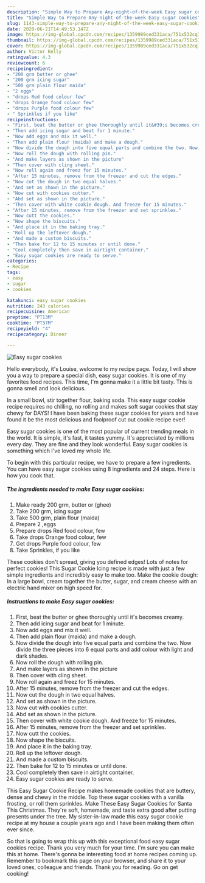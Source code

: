 ```yaml
---
description: "Simple Way to Prepare Any-night-of-the-week Easy sugar cookies"
title: "Simple Way to Prepare Any-night-of-the-week Easy sugar cookies"
slug: 1143-simple-way-to-prepare-any-night-of-the-week-easy-sugar-cookies
date: 2020-06-21T14:49:53.147Z
image: https://img-global.cpcdn.com/recipes/1359989ced331aca/751x532cq70/easy-sugar-cookies-recipe-main-photo.jpg
thumbnail: https://img-global.cpcdn.com/recipes/1359989ced331aca/751x532cq70/easy-sugar-cookies-recipe-main-photo.jpg
cover: https://img-global.cpcdn.com/recipes/1359989ced331aca/751x532cq70/easy-sugar-cookies-recipe-main-photo.jpg
author: Victor Kelly
ratingvalue: 4.3
reviewcount: 6
recipeingredient:
- "200 grm butter or ghee"
- "200 grm icing sugar"
- "500 grm plain flour maida"
- "2 eggs"
- "drops Red food colour few"
- "drops Orange food colour few"
- "drops Purple food colour few"
- " Sprinkles if you like"
recipeinstructions:
- "First, beat the butter or ghee thoroughly until it&#39;s becomes creamy."
- "Then add icing sugar and beat for 1 minute."
- "Now add eggs and mix it well."
- "Then add plain flour (maida) and make a dough."
- "Now divide the dough into five equal parts and combine the two. Now divide the three pieces into 6 equal parts and add colour with light and dark shades."
- "Now roll the dough with rolling pin."
- "And make layers as shown in the picture"
- "Then cover with cling sheet."
- "Now roll again and freez for 15 minutes."
- "After 15 minutes, remove from the freezer and cut the edges."
- "Now cut the dough in two equal halves."
- "And set as shown in the picture."
- "Now cut with cookies cutter."
- "Abd set as shown in the picture."
- "Then cover with white cookie dough. And freeze for 15 minutes."
- "After 15 minutes, remove from the freezer and set sprinkles."
- "Now cutt the cookies."
- "Now shape the biscuits."
- "And place it in the baking tray."
- "Roll up the leftover dough."
- "And made a custom biscuits."
- "Then bake for 12 to 15 minutes or until done."
- "Cool completely then save in airtight container."
- "Easy sugar cookies are ready to serve."
categories:
- Recipe
tags:
- easy
- sugar
- cookies

katakunci: easy sugar cookies 
nutrition: 243 calories
recipecuisine: American
preptime: "PT13M"
cooktime: "PT37M"
recipeyield: "4"
recipecategory: Dinner

---
```



![Easy sugar cookies](https://img-global.cpcdn.com/recipes/1359989ced331aca/751x532cq70/easy-sugar-cookies-recipe-main-photo.jpg)

Hello everybody, it's Louise, welcome to my recipe page. Today, I will show you a way to prepare a special dish, easy sugar cookies. It is one of my favorites food recipes. This time, I'm gonna make it a little bit tasty. This is gonna smell and look delicious.

In a small bowl, stir together flour, baking soda. This easy sugar cookie recipe requires no chilling, no rolling and makes soft sugar cookies that stay chewy for DAYS! I have been baking these sugar cookies for years and have found it be the most delicious and foolproof cut out cookie recipe ever!

Easy sugar cookies is one of the most popular of current trending meals in the world. It is simple, it's fast, it tastes yummy. It's appreciated by millions every day. They are fine and they look wonderful. Easy sugar cookies is something which I've loved my whole life.


To begin with this particular recipe, we have to prepare a few ingredients. You can have easy sugar cookies using 8 ingredients and 24 steps. Here is how you cook that.

<!--inarticleads1-->

##### The ingredients needed to make Easy sugar cookies:

1. Make ready 200 grm, butter or (ghee)
1. Take 200 grm, icing sugar
1. Take 500 grm, plain flour (maida)
1. Prepare 2 ,eggs
1. Prepare drops Red food colour, few
1. Take drops Orange food colour, few
1. Get drops Purple food colour, few
1. Take  Sprinkles, if you like


These cookies don&#39;t spread, giving you defined edges! Lots of notes for perfect cookies! This Sugar Cookie Icing recipe is made with just a few simple ingredients and incredibly easy to make too. Make the cookie dough: In a large bowl, cream together the butter, sugar, and cream cheese with an electric hand mixer on high speed for. 

<!--inarticleads2-->

##### Instructions to make Easy sugar cookies:

1. First, beat the butter or ghee thoroughly until it&#39;s becomes creamy.
1. Then add icing sugar and beat for 1 minute.
1. Now add eggs and mix it well.
1. Then add plain flour (maida) and make a dough.
1. Now divide the dough into five equal parts and combine the two. Now divide the three pieces into 6 equal parts and add colour with light and dark shades.
1. Now roll the dough with rolling pin.
1. And make layers as shown in the picture
1. Then cover with cling sheet.
1. Now roll again and freez for 15 minutes.
1. After 15 minutes, remove from the freezer and cut the edges.
1. Now cut the dough in two equal halves.
1. And set as shown in the picture.
1. Now cut with cookies cutter.
1. Abd set as shown in the picture.
1. Then cover with white cookie dough. And freeze for 15 minutes.
1. After 15 minutes, remove from the freezer and set sprinkles.
1. Now cutt the cookies.
1. Now shape the biscuits.
1. And place it in the baking tray.
1. Roll up the leftover dough.
1. And made a custom biscuits.
1. Then bake for 12 to 15 minutes or until done.
1. Cool completely then save in airtight container.
1. Easy sugar cookies are ready to serve.


This Easy Sugar Cookie Recipe makes homemade cookies that are buttery, dense and chewy in the middle. Top these sugar cookies with a vanilla frosting, or roll them sprinkles. Make These Easy Sugar Cookies for Santa This Christmas. They&#39;re soft, homemade, and taste extra good after putting presents under the tree. My sister-in-law made this easy sugar cookie recipe at my house a couple years ago and I have been making them often ever since. 

So that is going to wrap this up with this exceptional food easy sugar cookies recipe. Thank you very much for your time. I'm sure you can make this at home. There's gonna be interesting food at home recipes coming up. Remember to bookmark this page on your browser, and share it to your loved ones, colleague and friends. Thank you for reading. Go on get cooking!
